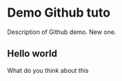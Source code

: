 # Demo Github tuto

Description of Github demo. New one.

## Hello world

What do you think about this